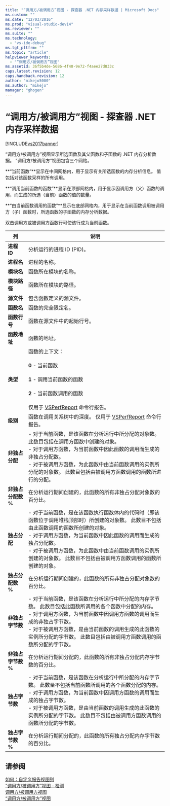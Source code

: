 ```yaml
---
title: "“调用方/被调用方”视图 - 探查器 .NET 内存采样数据 | Microsoft Docs"
ms.custom: ""
ms.date: "12/03/2016"
ms.prod: "visual-studio-dev14"
ms.reviewer: ""
ms.suite: ""
ms.technology: 
  - "vs-ide-debug"
ms.tgt_pltfrm: ""
ms.topic: "article"
helpviewer_keywords: 
  - "“调用方/被调用方”视图"
ms.assetid: 36f5b4de-5686-4f40-9e72-f4aee27d833c
caps.latest.revision: 12
caps.handback.revision: 12
author: "mikejo5000"
ms.author: "mikejo"
manager: "ghogen"
---
```

# “调用方/被调用方”视图 - 探查器 .NET 内存采样数据
[!INCLUDE[vs2017banner](../code-quality/includes/vs2017banner.md)]

“调用方\/被调用方”视图显示所选函数及其父函数和子函数的 .NET 内存分析数据。  “调用方\/被调用方”视图包含三个网格。  
  
 **“当前函数”**显示在中间网格内，用于显示有关所选函数的内存分析信息。  值包括对该函数采样的所有调用。  
  
 **“调用当前函数的函数”**显示在顶部网格内，用于显示因调用方（父）函数的调用，而生成的所选（当前）函数的值的数量。  
  
 **“由当前函数调用的函数”**显示在底部网格内，用于显示在当前函数调用被调用方（子）函数时，所选函数的子函数的内存分析数据。  
  
 双击调用方或被调用方函数行可使该行成为当前函数。  
  
|列|说明|  
|-------|--------|  
|**进程 ID**|分析运行的进程 ID \(PID\)。|  
|**进程名**|进程的名称。|  
|**模块名**|函数所在模块的名称。|  
|**模块路径**|函数所在模块的路径。|  
|**源文件**|包含函数定义的源文件。|  
|**函数名**|函数的完全限定名。|  
|**函数行号**|函数在源文件中的起始行号。|  
|**函数地址**|函数的地址。|  
|**类型**|函数的上下文：<br /><br /> **0** \- 当前函数<br /><br /> **1** \- 调用当前函数的函数<br /><br /> **2** \- 当前函数调用的函数<br /><br /> 仅用于 [VSPerfReport](../profiling/vsperfreport.md) 命令行报告。|  
|**级别**|函数在调用关系树中的深度。  仅用于 [VSPerfReport](../profiling/vsperfreport.md) 命令行报告。|  
|**非独占分配**|-   对于当前函数，是该函数在分析运行中所分配的对象数。  此数目包括在调用方函数中创建的对象。<br />-   对于调用方函数，为当前函数中因此函数的调用而生成的非独占分配数。<br />-   对于被调用方函数，为此函数中由当前函数调用的实例所分配的对象数。  此数目包括由被调用方函数调用的函数所进行的分配。|  
|**非独占分配数 %**|在分析运行期间创建的，此函数的所有非独占分配对象数的百分比。|  
|**独占分配**|-   对于当前函数，是在该函数执行函数体内的代码时（即该函数位于调用堆栈顶部时）所创建的对象数。  此数目不包括由此函数调用的函数所创建的对象。<br />-   对于调用方函数，为当前函数中因此函数的调用而生成的独占分配数。<br />-   对于被调用方函数，为此函数中由当前函数调用的实例所创建的对象数。  此数目不包括由被调用方函数调用的函数所创建的对象。|  
|**独占分配数 %**|在分析运行期间创建的，此函数的所有非独占分配对象数的百分比。|  
|**非独占字节数**|-   对于当前函数，是该函数在分析运行中所分配的内存字节数。  此数目包括此函数所调用的各个函数中分配的内存。<br />-   对于调用方函数，为当前函数中因调用方函数的调用而生成的非独占字节数。<br />-   对于被调用方函数，是由当前函数的调用生成的此函数的实例所分配的字节数。  此数目包括由被调用方函数调用的函数所分配的字节数。|  
|**非独占字节数 %**|在分析运行期间分配的，此函数的所有非独占分配内存字节数的百分比。|  
|**独占字节数**|-   对于当前函数，是该函数在分析运行中所分配的内存字节数。  此数量不包括当前函数所调用的各个函数分配的内存。<br />-   对于调用方函数，为当前函数中因调用方函数的调用而生成的独占字节数。<br />-   对于被调用方函数，是由当前函数的调用生成的此函数的实例所分配的字节数。  此数目不包括由被调用方函数调用的函数所分配的字节数。|  
|**独占字节数 %**|在分析运行期间分配的，此函数的所有独占分配内存字节数的百分比。|  
  
## 请参阅  
 [如何：自定义报告视图列](../profiling/how-to-customize-report-view-columns.md)   
 [“调用方\/被调用方”视图 \- 检测](../profiling/caller-callee-view-net-memory-instrumentation-data.md)   
 [调用方\/被调用方视图](../profiling/caller-callee-view-sampling-data.md)   
 [“调用方\/被调用方”视图](../profiling/caller-callee-view-instrumentation-data.md)